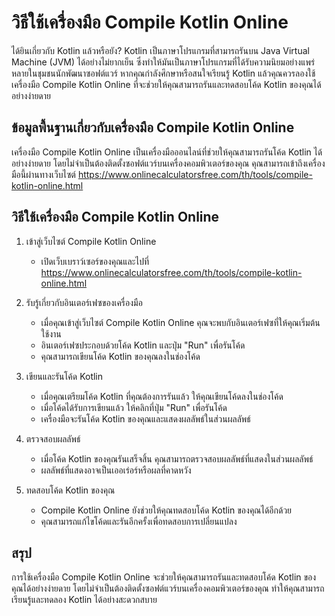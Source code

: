 วิธีใช้เครื่องมือ Compile Kotlin Online
=======================================

ได้ยินเกี่ยวกับ Kotlin แล้วหรือยัง? Kotlin เป็นภาษาโปรแกรมที่สามารถรันบน Java Virtual Machine (JVM) ได้อย่างไม่ยากเย็น ซึ่งทำให้มันเป็นภาษาโปรแกรมที่ได้รับความนิยมอย่างแพร่หลายในชุมชนนักพัฒนาซอฟต์แวร์ หากคุณกำลังศึกษาหรือสนใจเรียนรู้ Kotlin แล้วคุณควรลองใช้เครื่องมือ Compile Kotlin Online ที่จะช่วยให้คุณสามารถรันและทดสอบโค้ด Kotlin ของคุณได้อย่างง่ายดาย

ข้อมูลพื้นฐานเกี่ยวกับเครื่องมือ Compile Kotlin Online
------------------------------------------------------

เครื่องมือ Compile Kotlin Online เป็นเครื่องมือออนไลน์ที่ช่วยให้คุณสามารถรันโค้ด Kotlin ได้อย่างง่ายดาย โดยไม่จำเป็นต้องติดตั้งซอฟต์แวร์บนเครื่องคอมพิวเตอร์ของคุณ คุณสามารถเข้าถึงเครื่องมือนี้ผ่านทางเว็บไซต์ <https://www.onlinecalculatorsfree.com/th/tools/compile-kotlin-online.html>

วิธีใช้เครื่องมือ Compile Kotlin Online
---------------------------------------

1. เข้าสู่เว็บไซต์ Compile Kotlin Online
    
    
    - เปิดเว็บเบราว์เซอร์ของคุณและไปที่ <https://www.onlinecalculatorsfree.com/th/tools/compile-kotlin-online.html>
2. รับรู้เกี่ยวกับอินเตอร์เฟซของเครื่องมือ
    
    
    - เมื่อคุณเข้าสู่เว็บไซต์ Compile Kotlin Online คุณจะพบกับอินเตอร์เฟซที่ให้คุณเริ่มต้นใช้งาน
    - อินเตอร์เฟซประกอบด้วยโค้ด Kotlin และปุ่ม "Run" เพื่อรันโค้ด
    - คุณสามารถเขียนโค้ด Kotlin ของคุณลงในช่องโค้ด
3. เขียนและรันโค้ด Kotlin
    
    
    - เมื่อคุณเตรียมโค้ด Kotlin ที่คุณต้องการรันแล้ว ให้คุณเขียนโค้ดลงในช่องโค้ด
    - เมื่อโค้ดได้รับการเขียนแล้ว ให้คลิกที่ปุ่ม "Run" เพื่อรันโค้ด
    - เครื่องมือจะรันโค้ด Kotlin ของคุณและแสดงผลลัพธ์ในส่วนผลลัพธ์
4. ตรวจสอบผลลัพธ์
    
    
    - เมื่อโค้ด Kotlin ของคุณรันเสร็จสิ้น คุณสามารถตรวจสอบผลลัพธ์ที่แสดงในส่วนผลลัพธ์
    - ผลลัพธ์ที่แสดงอาจเป็นเออเร่อร์หรือผลที่คาดหวัง
5. ทดสอบโค้ด Kotlin ของคุณ
    
    
    - Compile Kotlin Online ยังช่วยให้คุณทดสอบโค้ด Kotlin ของคุณได้อีกด้วย
    - คุณสามารถแก้ไขโค้ดและรันอีกครั้งเพื่อทดสอบการเปลี่ยนแปลง

สรุป
----

การใช้เครื่องมือ Compile Kotlin Online จะช่วยให้คุณสามารถรันและทดสอบโค้ด Kotlin ของคุณได้อย่างง่ายดาย โดยไม่จำเป็นต้องติดตั้งซอฟต์แวร์บนเครื่องคอมพิวเตอร์ของคุณ ทำให้คุณสามารถเรียนรู้และทดลอง Kotlin ได้อย่างสะดวกสบาย
